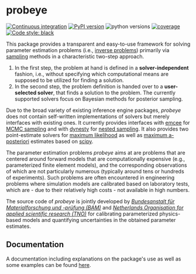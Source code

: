 # probeye

[![Continuous integration](https://github.com/BAMresearch/probeye/actions/workflows/push.yaml/badge.svg)](https://github.com/BAMresearch/probeye/actions)
[![PyPI version](https://img.shields.io/pypi/v/probeye)](https://pypi.org/project/probeye/)
![python versions](https://img.shields.io/pypi/pyversions/probeye)
[![coverage](https://img.shields.io/endpoint?url=https://gist.githubusercontent.com/aklawonn/5eb707145cc7d75de25b43d25b13c972/raw/probeye_main_coverage.json)](https://en.wikipedia.org/wiki/Code_coverage)
[![Code style: black](https://img.shields.io/badge/code%20style-black-000000.svg)](https://github.com/psf/black)

This package provides a transparent and easy-to-use framework for solving parameter estimation problems (i.e., [inverse problems](https://en.wikipedia.org/wiki/Inverse_problem)) primarily via [sampling](https://ermongroup.github.io/cs228-notes/inference/sampling/) methods in a characteristic two-step approach. 

1. In the first step, the problem at hand is defined in a **solver-independent** fashion, i.e., without specifying which computational means are supposed to be utilized for finding a solution.
2. In the second step, the problem definition is handed over to a **user-selected solver**, that finds a solution to the problem. The currently supported solvers focus on Bayesian methods for posterior sampling.

Due to the broad variety of existing inference engine packages, _probeye_ does not contain self-written implementations of solvers but merely interfaces with existing ones. It currently provides interfaces with [emcee](https://emcee.readthedocs.io/en/stable/) for [MCMC sampling](https://en.wikipedia.org/wiki/Markov_chain_Monte_Carlo) and with [dynesty](https://dynesty.readthedocs.io/en/stable/) for [nested sampling](https://en.wikipedia.org/wiki/Nested_sampling_algorithm). It also provides two point-estimate solvers for [maximum likelihood](https://en.wikipedia.org/wiki/Maximum_likelihood_estimation) as  well as [maximum a-posteriori](https://en.wikipedia.org/wiki/Maximum_a_posteriori_estimation) estimates based on [scipy](https://scipy.org/).

The parameter estimation problems _probeye_ aims at are problems that are centered around forward models that are computationally expensive (e.g., parameterized finite element models), and the corresponding observations of which are not particularly numerous (typically around tens or hundreds of experiments). Such problems are often encountered in engineering problems where simulation models are calibrated based on laboratory tests, which are - due to their relatively high costs - not available in high numbers. 

The source code of _probeye_ is jointly developed by [_Bundesanstalt für Materialforschung und -prüfung (BAM)_](https://www.bam.de) and [_Netherlands Organisation for applied scientific research (TNO)_](https://www.tno.nl) for calibrating parameterized physics-based models and quantifying uncertainties in the obtained parameter estimates.

## Documentation
A documentation including explanations on the package's use as well as some examples can be found [here](https://probeye.readthedocs.io/en/latest/index.html).
